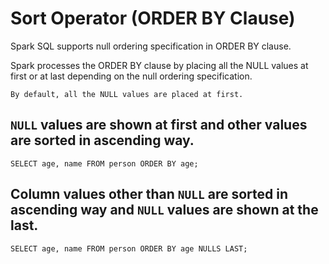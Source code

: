# Sort Operator (ORDER BY Clause) 

Spark SQL supports null ordering specification in ORDER BY clause.

Spark processes the ORDER BY clause by placing all the NULL values at first or at last depending on the null ordering specification.

`By default, all the NULL values are placed at first.`

## `NULL` values are shown at first and other values are sorted in ascending way.

    SELECT age, name FROM person ORDER BY age;

## Column values other than `NULL` are sorted in ascending way and `NULL` values are shown at the last.

    SELECT age, name FROM person ORDER BY age NULLS LAST;

